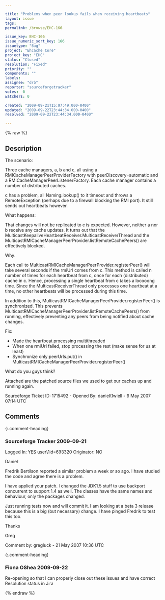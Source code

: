 ```yaml
---

title: "Problems when peer lookup fails when receiving heartbeats"
layout: issue
tags: 
permalink: /browse/EHC-166

issue_key: EHC-166
issue_numeric_sort_key: 166
issuetype: "Bug"
project: "Ehcache Core"
project_key: "EHC"
status: "Closed"
resolution: "Fixed"
priority: ""
components: ""
labels: 
assignee: "drb"
reporter: "sourceforgetracker"
votes:  0
watchers: 0

created: "2009-09-21T15:07:49.000-0400"
updated: "2009-09-22T23:44:34.000-0400"
resolved: "2009-09-22T23:44:34.000-0400"

---
```




{% raw %}



## Description

<div markdown="1" class="description">

The scenario:

Three cache managers, a, b and c, all using a RMICacheManagerPeerProviderFactory with peerDiscovery=automatic and a RMICacheManagerPeerListenerFactory. Each cache manager contains a number of distributed caches.

c has a problem, all Naming.lookup() to it timeout and throws a RemoteException (perhaps due to a firewall blocking the RMI port). It still sends out heartbeats however.

What happens:

That changes will not be replicated to c is expected. However, neither a nor b receive any cache updates. It turns out that the MulticastKeepaliveHeartbeatReceiver.MulticastReceiverThread and the MulticastRMICacheManagerPeerProvider.listRemoteCachePeers() are effectively blocked. 

Why:

Each call to MulticastRMICacheManagerPeerProvider.registerPeer() will take several seconds if the rmiUrl comes from c. This method is called n number of times for each heartbeat from c, once for each (distributed) cache in c. Hence, processing a single heartbeat from c takes a looooong time. Since the MulticastReceiverThread only processes one heartbeat at a time, no other heartbeats will be processed during this time.

In addition to this, MulticastRMICacheManagerPeerProvider.registerPeer() is synchronized. This prevents MulticastRMICacheManagerPeerProvider.listRemoteCachePeers() from running, effectively preventing any peers from being notified about cache changes.

Fix:

- Made the heartbeat processing multithreaded
- When one rmiUri failed, stop processing the rest (make sense for us at least)
- Synchronize only peerUrls.put() in MulticastRMICacheManagerPeerProvider.registerPeer()

What do you guys think?

Attached are the patched source files we used to get our caches up and running again.

Sourceforge Ticket ID: 1715492 - Opened By: daniel\1wiell - 9 May 2007 07:14 UTC

</div>

## Comments


{:.comment-heading}
### **Sourceforge Tracker** <span class="date">2009-09-21</span>

<div markdown="1" class="comment">

Logged In: YES 
user\1id=693320
Originator: NO

Daniel

Fredrik Bertilson reported a similar problem a week or so ago. I have studied the code and agree there is a problem. 

I have applied your patch. I changed the JDK1.5 stuff to use backport concurrent to support 1.4 as well. The classes have the same names and behaviour, only the packages changed.

Just running tests now and will commit it. I am looking at a beta 3 release because this is a big (but necessary) change. I have pinged Fredrik to test this too.

Thanks 

Greg

Comment by: gregluck - 21 May 2007 10:36 UTC

</div>


{:.comment-heading}
### **Fiona OShea** <span class="date">2009-09-22</span>

<div markdown="1" class="comment">

Re-opening so that I can properly close out these issues and have correct Resolution status in Jira

</div>



{% endraw %}
